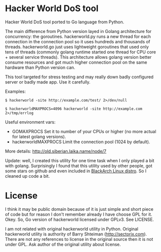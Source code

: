 Hacker World DoS tool
=============

Hacker World DoS tool ported to Go language from Python. 

The main difference from Python version layed in Golang architecture for concurrency: the goroutines. hackerworld.py runs
a new thread for each connection in the connection pool so it uses hundreds and thousands of threads. 
hackerworld.go just uses lightweight goroutines that used only tens of threads (commonly golang runtime started one thread for
CPU core + several service threads). This architecture allows golang version better consume resources and got much higher 
connection pool on the same hardware than Python version can.

This tool targeted for stress testing and may really down badly configured server or badly made app. Use it carefully.

Examples:

    $ hackerworld -site http://example.com/test/ 2>/dev/null

    $ hackerworldMAXPROCS=4096 hackerworld -site http://example.com 2>/tmp/errlog

Useful environment vars:

* GOMAXPROCS
  Set it to number of your CPUs or higher (no more actual for latest golang versions).
* hackerworldMAXPROCS
  Limit the connection pool (1024 by default).

More details: http://old.siberian.laika.name/node/7 

Update: well, I created this utility for one time task when I only played a bit with golang. Surprisingly I found that
this utility used by other people, got some stars on github and even included in [BlackArch Linux distro](http://blackarch.org/dos.html). So I cleaned up code a bit.

License
=======

I think it may be public domain because of it is just simple and short piece of code but for reason I don't remember already
I have choose GPL for it. Okey. So, Go version of hackerworld licensed under GPLv3. See LICENSE.

I am not related with original hackerworld utility in Python. Original hackerworld utility is authority of Barry Shteiman (http://sectorix.com). There are not any references to license in the original source then it is not under GPL. Ask author of the original utility about license. 
 


